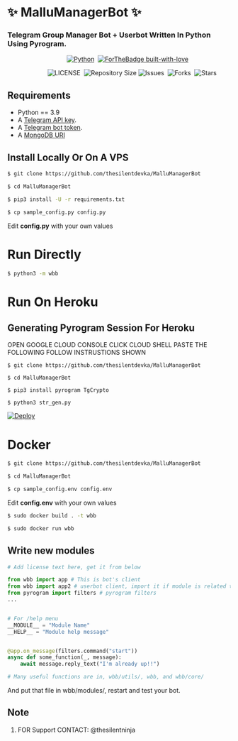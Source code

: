 # ✨ MalluManagerBot ✨
### Telegram Group Manager Bot + Userbot Written In Python Using Pyrogram.


&nbsp;&nbsp;&nbsp;&nbsp;&nbsp;&nbsp;&nbsp;&nbsp;&nbsp;&nbsp;&nbsp;&nbsp;&nbsp;&nbsp;&nbsp;&nbsp;&nbsp;&nbsp;&nbsp;&nbsp;&nbsp;&nbsp;&nbsp;&nbsp;&nbsp;&nbsp;&nbsp;&nbsp;&nbsp;&nbsp;&nbsp;&nbsp;&nbsp;&nbsp;[![Python](http://forthebadge.com/images/badges/made-with-python.svg)](https://python.org)&nbsp;
[![ForTheBadge built-with-love](http://ForTheBadge.com/images/badges/built-with-love.svg)](https://GitHub.com/thesilentdevka/)


&nbsp;&nbsp;&nbsp;&nbsp;&nbsp;&nbsp;&nbsp;&nbsp;&nbsp;&nbsp;&nbsp;&nbsp;&nbsp;&nbsp;&nbsp;&nbsp;&nbsp;&nbsp;&nbsp;&nbsp;&nbsp;&nbsp;&nbsp;![LICENSE](https://img.shields.io/github/license/thesilentdevka/MalluManagerBot?style=for-the-badge&logo=appveyor)&nbsp;
![Repository Size](https://img.shields.io/github/repo-size/thesilentdevka/MalluManagerBot?style=for-the-badge&logo=appveyor)
![Issues](https://img.shields.io/github/issues/thesilentdevka/MalluManagerBot?style=for-the-badge&logo=appveyor)&nbsp;
![Forks](https://img.shields.io/github/forks/thesilentdevka/MalluManagerBot?style=for-the-badge&logo=appveyor)&nbsp;
![Stars](https://img.shields.io/github/stars/thesilentdevka/MalluManagerBot?style=for-the-badge&logo=appveyor)







## Requirements

- Python == 3.9
- A [Telegram API key](https://docs.pyrogram.org/intro/setup#api-keys).
- A [Telegram bot token](https://t.me/botfather).
- A [MongoDB URI](https://telegra.ph/How-To-get-Mongodb-URI-04-06)


## Install Locally Or On A VPS

```sh
$ git clone https://github.com/thesilentdevka/MalluManagerBot

$ cd MalluManagerBot

$ pip3 install -U -r requirements.txt

$ cp sample_config.py config.py
```
Edit **config.py** with your own values

# Run Directly
```sh
$ python3 -m wbb
```

# Run On Heroku

## Generating Pyrogram Session For Heroku

OPEN GOOGLE CLOUD CONSOLE
CLICK CLOUD SHELL
PASTE THE FOLLOWING 
FOLLOW INSTRUSTIONS SHOWN

```
$ git clone https://github.com/thesilentdevka/MalluManagerBot

$ cd MalluManagerBot

$ pip3 install pyrogram TgCrypto

$ python3 str_gen.py
```

[![Deploy](https://www.herokucdn.com/deploy/button.png)](https://heroku.com/deploy?template=https://github.com/thesilentdevka/MalluManagerBot)


# Docker

```sh
$ git clone https://github.com/thesilentdevka/MalluManagerBot

$ cd MalluManagerBot

$ cp sample_config.env config.env
```
Edit **config.env** with your own values

```sh
$ sudo docker build . -t wbb

$ sudo docker run wbb
```

## Write new modules

```py
# Add license text here, get it from below

from wbb import app # This is bot's client
from wbb import app2 # userbot client, import it if module is related to userbot
from pyrogram import filters # pyrogram filters
...


# For /help menu
__MODULE__ = "Module Name"
__HELP__ = "Module help message"


@app.on_message(filters.command("start"))
async def some_function(_, message):
    await message.reply_text("I'm already up!!")

# Many useful functions are in, wbb/utils/, wbb, and wbb/core/
```

And put that file in wbb/modules/, restart and test your bot.

## Note

1. FOR Support CONTACT: @thesilentninja
